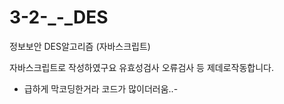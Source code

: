 # 3-2-_-_DES
정보보안 DES알고리즘 (자바스크립트)

자바스크립트로 작성하였구요 유효성검사 오류검사 등 제데로작동합니다.

- 급하게 막코딩한거라 코드가 많이더러움..-
